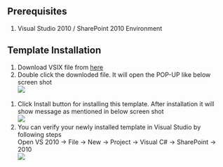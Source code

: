 ## Prerequisites ##
  1. Visual Studio 2010 / SharePoint 2010 Environment

## Template Installation ##
  1. Download VSIX file from [here](http://code.google.com/p/visual-studio-sharepoint-project-template/downloads/detail?name=SharePoint%20Project%20Template%20C%23%201.0.vsix&can=2&q=#makechanges)
  1. Double click the downloded file. It will open the POP-UP like below screen shot <br>    <img src='http://visual-studio-sharepoint-project-template.googlecode.com/svn/wiki/Images/Install1.png' />
<ol><li>Click Install button for installing this template. After installation it will show message as mentioned in below screen shot <br />	<img src='http://visual-studio-sharepoint-project-template.googlecode.com/svn/wiki/Images/Install2.png' />
</li><li>You can verify your newly installed template in Visual Studio by following steps<br />		Open VS 2010 -> File -> New -> Project -> Visual C# -> SharePoint -> 2010	<br /> <img src='http://visual-studio-sharepoint-project-template.googlecode.com/svn/wiki/Images/Install3.png' />